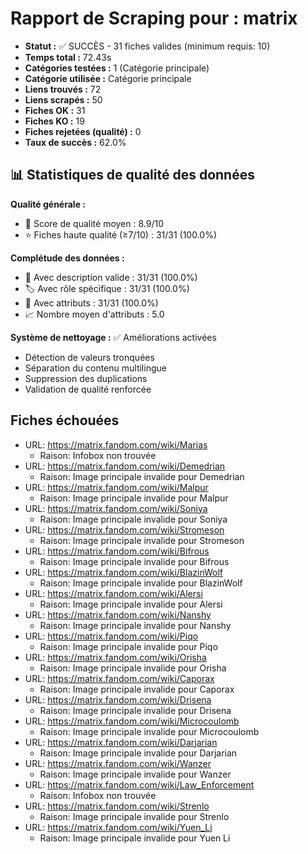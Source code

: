 # Rapport de Scraping pour : matrix
- **Statut :** ✅ SUCCÈS - 31 fiches valides (minimum requis: 10)
- **Temps total :** 72.43s
- **Catégories testées :** 1 (Catégorie principale)
- **Catégorie utilisée :** Catégorie principale
- **Liens trouvés :** 72
- **Liens scrapés :** 50
- **Fiches OK :** 31
- **Fiches KO :** 19
- **Fiches rejetées (qualité) :** 0
- **Taux de succès :** 62.0%

## 📊 Statistiques de qualité des données

**Qualité générale :**
- 🎯 Score de qualité moyen : 8.9/10
- ⭐ Fiches haute qualité (≥7/10) : 31/31 (100.0%)

**Complétude des données :**
- 📝 Avec description valide : 31/31 (100.0%)
- 🏷️ Avec rôle spécifique : 31/31 (100.0%)
- 🔖 Avec attributs : 31/31 (100.0%)
- 📈 Nombre moyen d'attributs : 5.0

**Système de nettoyage :** ✅ Améliorations activées
- Détection de valeurs tronquées
- Séparation du contenu multilingue  
- Suppression des duplications
- Validation de qualité renforcée

## Fiches échouées
- URL: https://matrix.fandom.com/wiki/Marias
  - Raison: Infobox non trouvée
- URL: https://matrix.fandom.com/wiki/Demedrian
  - Raison: Image principale invalide pour Demedrian
- URL: https://matrix.fandom.com/wiki/Malpur
  - Raison: Image principale invalide pour Malpur
- URL: https://matrix.fandom.com/wiki/Soniya
  - Raison: Image principale invalide pour Soniya
- URL: https://matrix.fandom.com/wiki/Stromeson
  - Raison: Image principale invalide pour Stromeson
- URL: https://matrix.fandom.com/wiki/Bifrous
  - Raison: Image principale invalide pour Bifrous
- URL: https://matrix.fandom.com/wiki/BlazinWolf
  - Raison: Image principale invalide pour BlazinWolf
- URL: https://matrix.fandom.com/wiki/Alersi
  - Raison: Image principale invalide pour Alersi
- URL: https://matrix.fandom.com/wiki/Nanshy
  - Raison: Image principale invalide pour Nanshy
- URL: https://matrix.fandom.com/wiki/Piqo
  - Raison: Image principale invalide pour Piqo
- URL: https://matrix.fandom.com/wiki/Orisha
  - Raison: Image principale invalide pour Orisha
- URL: https://matrix.fandom.com/wiki/Caporax
  - Raison: Image principale invalide pour Caporax
- URL: https://matrix.fandom.com/wiki/Drisena
  - Raison: Image principale invalide pour Drisena
- URL: https://matrix.fandom.com/wiki/Microcoulomb
  - Raison: Image principale invalide pour Microcoulomb
- URL: https://matrix.fandom.com/wiki/Darjarian
  - Raison: Image principale invalide pour Darjarian
- URL: https://matrix.fandom.com/wiki/Wanzer
  - Raison: Image principale invalide pour Wanzer
- URL: https://matrix.fandom.com/wiki/Law_Enforcement
  - Raison: Infobox non trouvée
- URL: https://matrix.fandom.com/wiki/Strenlo
  - Raison: Image principale invalide pour Strenlo
- URL: https://matrix.fandom.com/wiki/Yuen_Li
  - Raison: Image principale invalide pour Yuen Li
